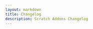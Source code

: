 ```yaml
---
layout: markdown
title: Changelog
description: Scratch Addons Changelog
---
```


<!-- sa-changelog-start -->
<!-- sa-changelog-end -->

